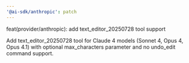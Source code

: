 ```yaml
---
'@ai-sdk/anthropic': patch
---
```


feat(provider/anthropic): add text_editor_20250728 tool support

Add text_editor_20250728 tool for Claude 4 models (Sonnet 4, Opus 4, Opus 4.1) with optional max_characters parameter and no undo_edit command support.